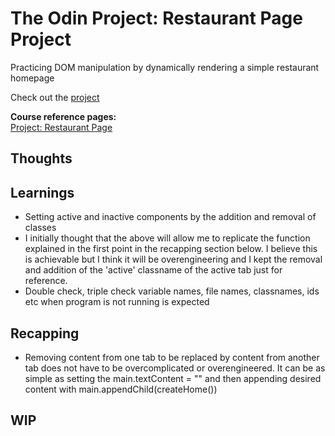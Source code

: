 # The Odin Project: Restaurant Page Project

Practicing DOM manipulation by dynamically rendering a simple restaurant homepage

Check out the [project](https://joominchoi.github.io/restaurant-page/)

**Course reference pages:** \
[Project: Restaurant Page](https://www.theodinproject.com/lessons/node-path-javascript-restaurant-page)

## Thoughts

## Learnings
- Setting active and inactive components by the addition and removal of classes
- I initially thought that the above will allow me to replicate the function explained in the first
point in the recapping section below. I believe this is achievable but I think it will be
overengineering and I kept the removal and addition of the 'active' classname of the active tab
just for reference.
- Double check, triple check variable names, file names, classnames, ids etc when program is not running is expected

## Recapping
- Removing content from one tab to be replaced by content from another tab does not have to be
overcomplicated or overengineered. It can be as simple as setting the main.textContent = "" and then
appending desired content with  main.appendChild(createHome())

## WIP
